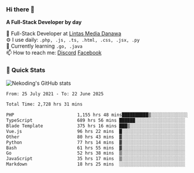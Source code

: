 ### Hi there 👋

**A Full-Stack Developer by day**

🔭 Full-Stack Developer at [Lintas Media Danawa](https://www.lintasmediadanawa.com/)  
⚙️ I use daily: `.php, .js, .ts, .html, .css, .jsx, .py`  
🌱 Currently learning `.go, .java`  
📫 How to reach me: [Discord](https://discordapp.com/users/984448732999327766)  [Facebook](https://fb.me/tyvandi)  

### 🚀 Quick Stats  

![Nekoding's GitHub stats](https://github-readme-stats.vercel.app/api?username=nekoding&show_icons=true)

<!--START_SECTION:waka-->

```txt
From: 25 July 2021 - To: 22 June 2025

Total Time: 2,728 hrs 31 mins

PHP                        1,155 hrs 48 mins██████████▒░░░░░░░░░░░░░░   41.14 %
TypeScript                 689 hrs 56 mins ██████░░░░░░░░░░░░░░░░░░░   24.56 %
Blade Template             375 hrs 16 mins ███▒░░░░░░░░░░░░░░░░░░░░░   13.36 %
Vue.js                     96 hrs 22 mins  █░░░░░░░░░░░░░░░░░░░░░░░░   03.43 %
Other                      80 hrs 43 mins  ▓░░░░░░░░░░░░░░░░░░░░░░░░   02.87 %
Python                     77 hrs 14 mins  ▓░░░░░░░░░░░░░░░░░░░░░░░░   02.75 %
Bash                       61 hrs 55 mins  ▓░░░░░░░░░░░░░░░░░░░░░░░░   02.20 %
Go                         52 hrs 38 mins  ▒░░░░░░░░░░░░░░░░░░░░░░░░   01.87 %
JavaScript                 35 hrs 17 mins  ▒░░░░░░░░░░░░░░░░░░░░░░░░   01.26 %
Markdown                   18 hrs 25 mins  ░░░░░░░░░░░░░░░░░░░░░░░░░   00.66 %
```

<!--END_SECTION:waka-->

<!--
**nekoding/nekoding** is a ✨ _special_ ✨ repository because its `README.md` (this file) appears on your GitHub profile.

Here are some ideas to get you started:

- 🔭 I’m currently working on ...
- 🌱 I’m currently learning ...
- 👯 I’m looking to collaborate on ...
- 🤔 I’m looking for help with ...
- 💬 Ask me about ...
- 📫 How to reach me: ...
- 😄 Pronouns: ...
- ⚡ Fun fact: ...
-->
